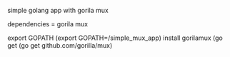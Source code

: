 simple golang app with gorila mux

dependencies = gorila mux

export GOPATH (export GOPATH=<your project folder>/simple_mux_app)
install gorilamux (go get (go get github.com/gorilla/mux)
